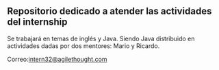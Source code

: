 ## Repositorio dedicado a atender las actividades del internship

Se trabajará en temas de inglés y Java.
Siendo Java distribuido en actividades dadas por dos mentores: Mario y Ricardo.

Correo:intern32@agilethought.com
